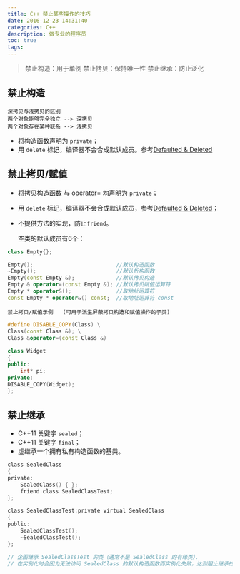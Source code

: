 ```yaml
---
title: C++ 禁止某些操作的技巧
date: 2016-12-23 14:31:40
categories: C++
description: 做专业的程序员
toc: true
tags:
---
```


> 禁止构造：用于单例
> 禁止拷贝：保持唯一性
> 禁止继承：防止泛化
<!--More-->

## 禁止构造
	深拷贝与浅拷贝的区别
	两个对象能够完全独立 --> 深拷贝
	两个对象存在某种联系 --> 浅拷贝
+ 将构造函数声明为 `private`；
+ 用 `delete` 标记，编译器不会合成默认成员。参考[Defaulted & Deleted](https://xautshuanglong.github.io/2016/12/26/CPlusPlus/CPP11新特性/)

## 禁止拷贝/赋值
+ 将拷贝构造函数 与 operator= 均声明为 `private`；
+ 用 `delete` 标记，编译器不会合成默认成员，参考[Defaulted & Deleted](https://xautshuanglong.github.io/2016/12/26/CPlusPlus/CPP11新特性/)；
+ 不提供方法的实现，防止`friend`。


	空类的默认成员有6个：

``` cpp
class Empty{};

Empty();                          //默认构造函数
~Empty();                         //默认析构函数
Empty(const Empty &);             //默认拷贝构造
Empty & operator=(const Empty &); //默认拷贝赋值运算符
Empty * operator&();              //取地址运算符
const Empty * operator&() const;  //取地址运算符 const
```
	禁止拷贝/赋值示例   (可用于派生屏蔽拷贝构造和赋值操作的子类)
``` cpp
#define DISABLE_COPY(Class) \
Class(const Class &); \
Class &operator=(const Class &)
 
class Widget  
{  
public:  
    int* pi;  
private:  
DISABLE_COPY(Widget);
};
```

## 禁止继承
+ C++11 关键字 `sealed`；
+ C++11 关键字 `final`；
+ 虚继承一个拥有私有构造函数的基类。

``` c
class SealedClass
{
private:
	SealedClass() { };
	friend class SealedClassTest;
};

class SealedClassTest:private virtual SealedClass
{
public:
	SealedClassTest();
	~SealedClassTest();
};

// 企图继承 SealedClassTest 的类（通常不是 SealedClass 的有缘类），
// 在实例化时会因为无法访问 SealedClass 的默认构造函数而实例化失败，达到阻止继承的目的。
```

